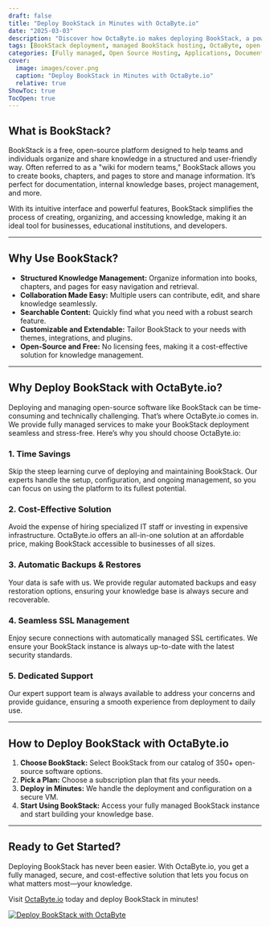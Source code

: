 ```yaml
---
draft: false
title: "Deploy BookStack in Minutes with OctaByte.io"
date: "2025-03-03"
description: "Discover how OctaByte.io makes deploying BookStack, a powerful open-source knowledge management platform, effortless and hassle-free. Save time, reduce costs, and enjoy fully managed services with automatic backups, SSL management, and expert support."
tags: [BookStack deployment, managed BookStack hosting, OctaByte, open-source knowledge management, managed open-source software, BookStack benefits, automatic backups, SSL management, cost-effective BookStack hosting]
categories: [Fully managed, Open Source Hosting, Applications, Documentation]
cover:
  image: images/cover.png
  caption: "Deploy BookStack in Minutes with OctaByte.io"
  relative: true
ShowToc: true
TocOpen: true
---
```



## What is BookStack?

BookStack is a free, open-source platform designed to help teams and individuals organize and share knowledge in a structured and user-friendly way. Often referred to as a "wiki for modern teams," BookStack allows you to create books, chapters, and pages to store and manage information. It’s perfect for documentation, internal knowledge bases, project management, and more.

With its intuitive interface and powerful features, BookStack simplifies the process of creating, organizing, and accessing knowledge, making it an ideal tool for businesses, educational institutions, and developers.

---

## Why Use BookStack?

- **Structured Knowledge Management:** Organize information into books, chapters, and pages for easy navigation and retrieval.  
- **Collaboration Made Easy:** Multiple users can contribute, edit, and share knowledge seamlessly.  
- **Searchable Content:** Quickly find what you need with a robust search feature.  
- **Customizable and Extendable:** Tailor BookStack to your needs with themes, integrations, and plugins.  
- **Open-Source and Free:** No licensing fees, making it a cost-effective solution for knowledge management.  

---

## Why Deploy BookStack with OctaByte.io?

Deploying and managing open-source software like BookStack can be time-consuming and technically challenging. That’s where OctaByte.io comes in. We provide fully managed services to make your BookStack deployment seamless and stress-free. Here’s why you should choose OctaByte.io:

### 1. **Time Savings**  
Skip the steep learning curve of deploying and maintaining BookStack. Our experts handle the setup, configuration, and ongoing management, so you can focus on using the platform to its fullest potential.

### 2. **Cost-Effective Solution**  
Avoid the expense of hiring specialized IT staff or investing in expensive infrastructure. OctaByte.io offers an all-in-one solution at an affordable price, making BookStack accessible to businesses of all sizes.

### 3. **Automatic Backups & Restores**  
Your data is safe with us. We provide regular automated backups and easy restoration options, ensuring your knowledge base is always secure and recoverable.

### 4. **Seamless SSL Management**  
Enjoy secure connections with automatically managed SSL certificates. We ensure your BookStack instance is always up-to-date with the latest security standards.

### 5. **Dedicated Support**  
Our expert support team is always available to address your concerns and provide guidance, ensuring a smooth experience from deployment to daily use.

---

## How to Deploy BookStack with OctaByte.io

1. **Choose BookStack:** Select BookStack from our catalog of 350+ open-source software options.  
2. **Pick a Plan:** Choose a subscription plan that fits your needs.  
3. **Deploy in Minutes:** We handle the deployment and configuration on a secure VM.  
4. **Start Using BookStack:** Access your fully managed BookStack instance and start building your knowledge base.  

---

## Ready to Get Started?

Deploying BookStack has never been easier. With OctaByte.io, you get a fully managed, secure, and cost-effective solution that lets you focus on what matters most—your knowledge.  

Visit [OctaByte.io](https://octabyte.io) today and deploy BookStack in minutes!

[![Deploy BookStack with OctaByte](/images/deploy-on-octabyte.png)](https://octabyte.io/fully-managed-open-source-services/applications/documentation/bookstack)